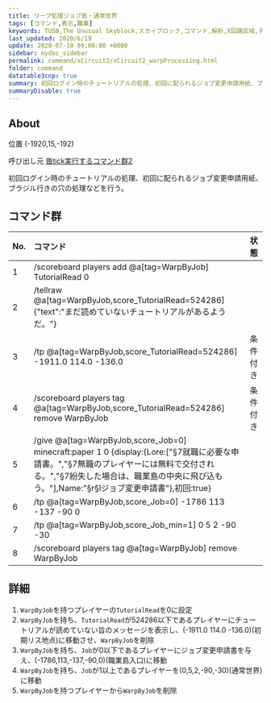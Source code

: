 ```yaml
---
title: ワープ処理ジョブ島・通常世界
tags: [コマンド,表示,職業]
keywords: TUSB,The Unusual Skyblock,スカイブロック,コマンド,解析,X回路区域,チュートリアル,ジョブ変更申請書,ブラジル
last_updated: 2020/6/19
update: 2020-07-10 09:00:00 +0000
sidebar: mydoc_sidebar
permalink: command/xCircuit2/xCircuit2_warpProcessing.html
folder: command
datatable3cnp: true
summary: 初回ログイン時のチュートリアルの処理、初回に配られるジョブ変更申請用紙、ブラジル行きの穴の処理などを行う。
summaryDisable: true
---
```


## About

<span class="tagYellow">位置</span> (-1920,15,-192)

<span class="tagBlack">呼び出し元</span> [毎tick実行するコマンド群2](/command/xCircuit2/xCircuit2_reset.html)

初回ログイン時のチュートリアルの処理、初回に配られるジョブ変更申請用紙、ブラジル行きの穴の処理などを行う。

## コマンド群

<div class="datatable3cnp-begin"></div>

|No.|コマンド|状態|
|:-|:-|:-|
|1|/scoreboard players add @a[tag=WarpByJob] TutorialRead 0|
|2|/tellraw @a[tag=WarpByJob,score_TutorialRead=524286] {"text":"まだ読めていないチュートリアルがあるようだ。"}|
|3|/tp @a[tag=WarpByJob,score_TutorialRead=524286] -1911.0 114.0 -136.0|条件付き|
|4|/scoreboard players tag @a[tag=WarpByJob,score_TutorialRead=524286] remove WarpByJob|条件付き|
|5|/give @a[tag=WarpByJob,score_Job=0] minecraft:paper 1 0 {display:{Lore:["§7就職に必要な申請書。","§7無職のプレイヤーには無料で交付される。","§7紛失した場合は、職業島の中央に飛び込もう。"],Name:"§r§lジョブ変更申請書"},初回:true}|
|6|/tp @a[tag=WarpByJob,score_Job=0] -1786 113 -137 -90 0|
|7|/tp @a[tag=WarpByJob,score_Job_min=1] 0 5 2 -90 -30|
|8|/scoreboard players tag @a[tag=WarpByJob] remove WarpByJob|

<div class="datatable3cnp-end"></div>

## 詳細

1. `WarpByJob`を持つプレイヤーの`TutorialRead`を0に設定
2. `WarpByJob`を持ち、`TutorialRead`が524286以下であるプレイヤーにチュートリアルが読めていない旨のメッセージを表示し、(-1911.0 114.0 -136.0)(初期リス地点)に移動させ、`WarpByJob`を削除
3. `WarpByJob`を持ち、`Job`が0以下であるプレイヤーにジョブ変更申請書を与え、(-1786,113,-137,-90,0)(職業島入口)に移動
4. `WarpByJob`を持ち、`Job`が1以上であるプレイヤーを(0,5,2,-90,-30)(通常世界)に移動
5. `WarpByJob`を持つプレイヤーから`WarpByJob`を削除
